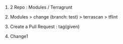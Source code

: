 1) 2 Repo : Modules / Terragrunt
2) Modules > change (branch: test) > terrascan > tflint
3) Create a Pull Request : tag(given)

4) Change1
